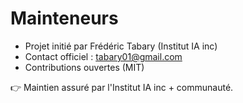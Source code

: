 # Mainteneurs

- Projet initié par Frédéric Tabary (Institut IA inc)
- Contact officiel : tabary01@gmail.com
- Contributions ouvertes (MIT)

👉 Maintien assuré par l'Institut IA inc + communauté.
